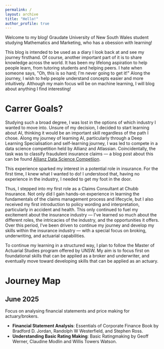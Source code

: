 ```yaml
---
permalink: /
layout: archive
title: "Hello!"
author_profile: true
---
```


Welcome to my blog! Graudate University of New South Wales student studying Mathematics and Marketing, who has a obession with learning!

This blog is intended to be used as a diary I look back at and see my journey firsthand. Of course, another important part of it is to share knowledge across the world. It has been my lifelong aspiration to help people learn, from tutoring students and helping peers. I hate when someone says, "Oh, this is so hard; I'm never going to get it!" Along the journey, I wish to help people understand concepts easier and more intuitively. Although my main focus will be on machine learning, I will blog about anything I find interesting!

# Carrer Goals?

Studying such a broad degree, I was lost in the options of which industry I wanted to move into. Unsure of my decision, I decided to start learning about AI, thinking it would be an important skill regardless of the path I chose. Along my journey of learning AI, particularly through a Deep Learning Specialisation and self-learning journey, I was led to compete in a data science competition held by Allianz and Atlassian. Coincidentally, the task was to classify fraudulent insurance claims — a blog post about this can be found [Allianz Data Science Competiion](/_posts/2024-08-06-Atlassian-Allianz-data-soc.md).

This experience sparked my interest in a potential role in insurance. For the first time, I knew what I wanted to do! I understood that, having no experience in the industry, I needed to get my foot in the door.

Thus, I stepped into my first role as a Claims Consultant at Chubb Insurance. Not only did I gain hands-on experience in learning the fundamentals of the claims management process and lifecycle, but I also received my first introduction to policy wording and interpretation, particularly in accident and health. This only continued to fuel my excitement about the insurance industry — I've learned so much about the different roles, the intricacies of the industry, and the opportunities it offers. Over this period, I’ve been driven to continue my journey and develop my skills within the insurance industry — with a special focus on broking, underwriting, and actuarial capabilities.

To continue my learning in a structured way, I plan to follow the Master of Actuarial Studies program offered by UNSW. My aim is to focus first on foundational skills that can be applied as a broker and underwriter, and eventually move toward developing skills that can be applied as an actuary.

# Journey Map

## June 2025
Focus on analysing financial statements and price making for actuary/brokers. 

- **Financial Statement Analysis**: Essentials of Corporate Finance Book by Bradford D. Jordan, Randolph W Westerfield, and Stephen Ross.
- **Understanding Basic Rating Making**: Basic Ratingmaking by Geoff Werner, Claudine Modlin and Willis Towers Watson.

